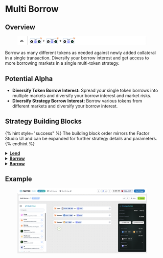 # Multi Borrow

## Overview

<figure><img src="../../../.gitbook/assets/image (7) (1) (1).png" alt=""><figcaption></figcaption></figure>

Borrow as many different tokens as needed against newly added collateral in a single transaction. Diversify your borrow interest and get access to more borrowing markets in a single multi-token strategy.

## Potential Alpha

* **Diversify Token Borrow Interest:** Spread your single token borrows into multiple markets and diversify your borrow interest and market risks.
* **Diversify Strategy Borrow Interest:** Borrow various tokens from different markets and diversify your borrow interest.

## Strategy Building Blocks

{% hint style="success" %}
The building block order mirrors the Factor Studio UI and can be expanded for further strategy details and parameters.
{% endhint %}

<details>

<summary><a href="../../../factor-building-blocks/lend.md"><strong>Lend</strong></a></summary>

* Lend the asset token to the target lending pool.

</details>

<details>

<summary><a href="../../../factor-building-blocks/borrow.md"><strong>Borrow</strong></a></summary>

* Select the token to borrow.
* Input a borrow amount which includes a buffer for any price fluctuations. This includes the value of any remaining borrows utilizing the same collateral.

</details>

<details>

<summary><a href="../../../factor-building-blocks/borrow.md"><strong>Borrow</strong></a></summary>

* Select another token to borrow.
* Input a borrow amount which includes a buffer for any price fluctuations. This includes the value of any remaining borrows utilizing the same collateral.

</details>

## Example

<figure><img src="../../../.gitbook/assets/image (2) (1) (1) (1) (1).png" alt=""><figcaption></figcaption></figure>
